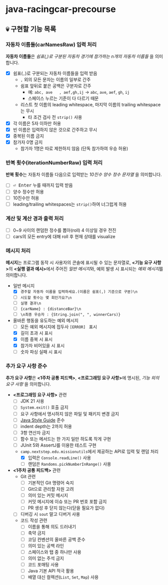 # java-racingcar-precourse

## :skull: 구현할 기능 목록

### 자동차 이름들(carNamesRaw) 입력 처리

**자동차 이름들**은 *쉼표(,)로 구분된 자동차 경기에 참가하는
n개의 자동차 이름들* 을 의미합니다.

- [x] 쉼표(`,`)로 구분되는 자동차 이름들을 입력 받음
  - `,` 외의 모든 문자는 이름의 일부로 간주
  - 쉼표 앞뒤로 붙은 공백은 구분자로 간주
    - 예: `abc, ave   , aef,gh,ij` → `abc`, `ave`, `aef`, `gh`, `ij`
    - 스페이스 누르는 기준이 다 다르기 때문
  - 리스트 첫 이름의 leading whitespace, 마지막 이름의 trailing whitespace는 무시
    - 타 조건 검사 전 `strip()` 사용
- [x] 각 이름은 5자 이하만 허용
- [x] 빈 이름은 입력하지 않은 것으로 간주하고 무시
- [x] 중복된 이름 금지
- [x] 참가자 0명 금지
  - 참가자 1명은 따로 제한하지 않음 (단독 참가하여 우승 허용)

### 반복 횟수(iterationNumberRaw) 입력 처리

**반복 횟수**는 자동차 이름들 다음으로 입력받는
*10진수 양수 정수 문자열* 을 의미합니다.

- [ ] <kbd>⏎ Enter</kbd> 누를 때까지 입력 받음
- [ ] 양수 정수만 허용
- [ ] 10진수만 허용
- [ ] leading/trailing whitespaces는 `strip()`하여 너그럽게 허용

### 계산 및 계산 경과 출력 처리

- [ ] 0~9 사이의 랜덤한 정수를 뽑아(roll) 4 이상일 경우 전진
- [ ] cars의 모든 entry에 대해 roll 후 현재 상태를 visualize

### 메시지 처리

**메시지**는 프로그램 동작 시 사용자의 콘솔에 표시될 수 있는 문자열로,
<b><기능 요구 사항></b>의 <b><실행 결과 예시></b>에서 주어진 *일반 메시지*와,
예외 발생 시 표시되는 *예외 메시지*를 의미합니다.

- 일반 메시지
  - [x] `경주할 자동차 이름을 입력하세요.(이름은 쉼표(,) 기준으로 구분)\n`
  - [ ] `시도할 횟수는 몇 회인가요?\n`
  - [ ] `실행 결과\n`
  - [ ] `{carName} : {distanceBar}\n`
  - [ ] `\n최종 우승자 : {String.join(", ", winnerCars)}`
- 올바른 행동을 유도하는 예외 메시지
  - [ ] 모든 예외 메시지에 접두사 `[ERROR] ` 표시
  - [x] 길이 초과 시 표시
  - [x] 이름 중복 시 표시
  - [x] 참가자 비어있을 시 표시
  - [ ] 숫자 파싱 실패 시 표시

### 추가 요구 사항 준수

**추가 요구 사항**은 <b><1주차 공통 피드백></b>, <b><프로그래밍 요구 사항></b>에 명시된,
*기능 외의 요구 사항* 을 의미합니다.

- **<프로그래밍 요구 사항>** 관련
  - [ ] JDK 21 사용
  - [ ] `System.exit()` 호출 금지
  - [ ] 요구 사항에서 명시하지 않은 파일 및 패키지 변경 금지
  - [ ] [Java Style Guide](https://github.com/woowacourse/woowacourse-docs/blob/main/styleguide/java) 준수
  - [ ] indent depth는 2까지 허용
  - [ ] 3항 연산자 금지
  - [ ] 함수 또는 메서드는 한 가지 일만 하도록 작게 구현
  - [ ] JUnit 5와 AssertJ를 이용한 테스트 구현
  - `camp.nextstep.edu.missionutils`에서 제공하는 API로 입력 및 랜덤 처리
    - [x] 입력은 `Console.readLine()` 사용
    - [ ] 랜덤은 `Randoms.pickNumberInRange()` 사용
- **<1주차 공통 피드백>** 관련
  - Git 관련
    - [ ] 기본적인 Git 명령어 숙지
    - [ ] Git으로 관리할 자원 고려
    - [ ] 의미 있는 커밋 메시지
    - [ ] 커밋 메시지에 이슈 또는 PR 번호 포함 금지
    - [ ] PR 생성 후 닫지 않는다(닫을 필요가 없다)
  - [ ] 디버깅 시 `sout` 말고 디버거 사용
  - 코드 작성 관련
    - [ ] 이름을 통해 의도 드러내기
    - [ ] 축약 금지
    - [ ] 코딩 컨벤션의 올바른 공백 준수
    - [ ] 의미 있는 공백 라인
    - [ ] 스페이스와 탭 중 하나만 사용
    - [ ] 의미 없는 주석 금지
    - [ ] 코드 포매팅 사용
    - [ ] Java 기본 API 적극 활용
    - [ ] 배열 대신 컬렉션(`List`, `Set`, `Map`) 사용
